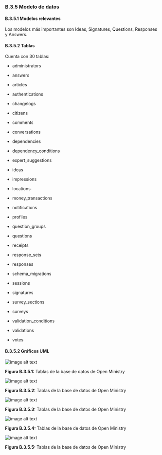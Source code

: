 ### B.3.5 Modelo de datos

#### B.3.5.1 Modelos relevantes

Los modelos más importantes son Ideas, Signatures, Questions, Responses y Answers.

#### B.3.5.2 Tablas

Cuenta con 30 tablas:

* administrators

* answers

* articles

* authentications

* changelogs

* citizens

* comments

* conversations

* dependencies

* dependency_conditions

* expert_suggestions

* ideas

* impressions

* locations

* money_transactions

* notifications

* profiles

* question_groups

* questions

* receipts

* response_sets

* responses

* schema_migrations

* sessions

* signatures

* survey_sections

* surveys

* validation_conditions

* validations

* votes

#### B.3.5.2 Gráficos UML

![image alt text](image_2.png)

**Figura B.3.5.1:** Tablas de la base de datos de Open Ministry

![image alt text](image_3.png)

**Figura B.3.5.2:** Tablas de la base de datos de Open Ministry

![image alt text](image_4.png)

**Figura B.3.5.3:** Tablas de la base de datos de Open Ministry

![image alt text](image_5.png)

**Figura B.3.5.4:** Tablas de la base de datos de Open Ministry

![image alt text](image_6.png)

**Figura B.3.5.5:** Tablas de la base de datos de Open Ministry


